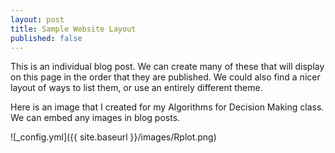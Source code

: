 ```yaml
---
layout: post
title: Sample Website Layout
published: false
---
```


This is an individual blog post. We can create many of these that will display on this page in the order that they are published. We could also find a nicer layout of ways to list them, or use an entirely different theme. 

Here is an image that I created for my Algorithms for Decision Making class. We can embed any images in blog posts.

![_config.yml]({{ site.baseurl }}/images/Rplot.png)

